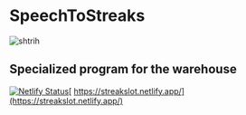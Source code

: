 # SpeechToStreaks
![shtrih](https://user-images.githubusercontent.com/56035283/169056990-4b1c4ae0-3874-4a9f-9a0d-2a2fc9c5e86d.jpg)
## Specialized program for the warehouse
[![Netlify Status](https://api.netlify.com/api/v1/badges/df1c3797-9803-4447-850a-45fa2a5df45c/deploy-status)](https://app.netlify.com/sites/streakslot/deploys)[  https://streakslot.netlify.app/](https://streakslot.netlify.app/)
